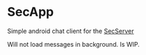 # SecApp

Simple android chat client for the [SecServer](https://github.com/icetruckde/SecServer)

Will not load messages in background. Is WIP.
